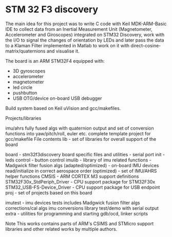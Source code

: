 # STM 32 F3 discovery
The main idea for this project was to write C code with Keil MDK-ARM-Basic IDE to collect data from an Inertial Measurement Unit (Magnetometer, Accelerometer and Giroscopes) integrated on STM32 Discovery, work with the I/O to signal the changes of orientation by LEDs and later pass the data to a Klaman Filter implemented in Matlab to work on it with direct-cosine-matrix/quaternions and visualise it.

The board is an ARM STM32F4 equipped with:
* 3D gyroscopes
* accelerometer
* magnetometer
* led circle
* pushbutton
* USB OTG/device on-board USB debugger

Build system based on Keil uVision and gcc/makefiles.

Projects/libraries

imu/ahrs fully fused algs with quaternion output and set of conversion functions into yaw/pitch/roll, euler etc.
complete template project for gcc/makefile
File contents
lib - set of libraries for overall support of the board

board - stm32f3discovery board specific files and utilities - serial port init - leds control - button control
imulib - library of imu related functions - Madgwick filter fusion algs (adapted/optimized) - on-board IMU devices read/initialize in correct aerospace order (optimized) - set of IMU/AHRS helper functions
CMSIS - ARM CORTEX M3 support definitions
STM32F30x_StdPeriph_Driver - CPU support package for STM32F30x
STM32_USB-FS-Device_Driver - CPU support package for USB endpoint
proj - set of projects based on this board

imutest - imu devices tests includes
Madgwick fusion filter algs
corrections/cal algs
imu conversions library
test/demo with serial output
extra - utilities for programming and starting gdb/ocd, linker scripts

Note
This works contains parts of ARM's CSIMS and STMicro support libraries and other related works by multiple authors.
